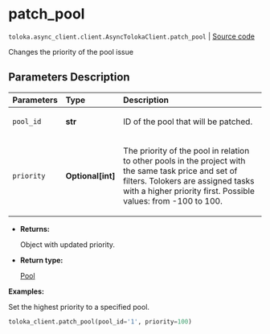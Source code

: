 # patch_pool
`toloka.async_client.client.AsyncTolokaClient.patch_pool` | [Source code](https://github.com/Toloka/toloka-kit/blob/v1.1.0.post1/src/client/__init__.py#L0)

Changes the priority of the pool issue

## Parameters Description

| Parameters | Type | Description |
| :----------| :----| :-----------|
`pool_id`|**str**|<p>ID of the pool that will be patched.</p>
`priority`|**Optional\[int\]**|<p>The priority of the pool in relation to other pools in the project with the same task price and set of filters. Tolokers are assigned tasks with a higher priority first. Possible values: from -100 to 100.</p>

* **Returns:**

  Object with updated priority.

* **Return type:**

  [Pool](toloka.client.pool.Pool.md)

**Examples:**

Set the highest priority to a specified pool.

```python
toloka_client.patch_pool(pool_id='1', priority=100)
```

